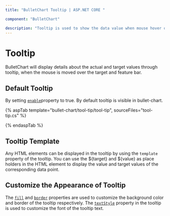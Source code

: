 ```yaml
---
title: "BulletChart Tooltip | ASP.NET CORE "

component: "BulletChart"

description: "Tooltip is used to show the data value when mouse hover on the chart.We can able to customize format,template and appearance."
---
```


# Tooltip

BulletChart will display details about the actual and target values through tooltip, when the mouse is moved over the target and feature bar.

## Default Tooltip

By setting [`enable`](https://help.syncfusion.com/cr/aspnetcore-js2/Syncfusion.EJ2.Charts.BulletChartBuilder.html)property to true. By default tooltip is visible in bullet-chart.

{% aspTab template="bullet-chart/tool-tip/tool-tip", sourceFiles="tool-tip.cs" %}

{% endaspTab %}

## Tooltip Template

Any HTML elements can be displayed in the tooltip by using the `template` property of the tooltip. You can use the ${target} and ${value} as place holders in the HTML element to display the value and target values of the corresponding data point.

## Customize the Appearance of Tooltip

The [`fill`](https://help.syncfusion.com/cr/aspnetcore-js2/Syncfusion.EJ2.Charts.BulletChartBuilder.html) and [`border`](https://help.syncfusion.com/cr/aspnetcore-js2/Syncfusion.EJ2.Charts.BulletChartBuilder.html) properties are used to customize the background color and border of the tooltip respectively. The [`textStyle`](https://help.syncfusion.com/cr/aspnetcore-js2/Syncfusion.EJ2.Charts.BulletChartBuilder.html) property in the tooltip is used to customize the font of the tooltip text.